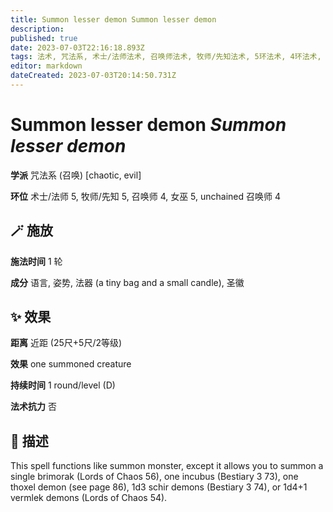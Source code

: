 ```yaml
---
title: Summon lesser demon Summon lesser demon
description: 
published: true
date: 2023-07-03T22:16:18.893Z
tags: 法术, 咒法系, 术士/法师法术, 召唤师法术, 牧师/先知法术, 5环法术, 4环法术, 女巫法术, unchained 召唤师法术, 召唤, evil, chaotic
editor: markdown
dateCreated: 2023-07-03T20:14:50.731Z
---
```


# **Summon lesser demon** *Summon lesser demon*

**学派** 咒法系 (召唤) \[chaotic, evil\] 

**环位** 术士/法师 5, 牧师/先知 5, 召唤师 4, 女巫 5, unchained 召唤师 4

## 🪄 施放

**施法时间** 1 轮

**成分** 语言, 姿势, 法器 (a tiny bag and a small candle), 圣徽

## ✨ 效果  

**距离** 近距 (25尺+5尺/2等级) 

**效果** one summoned creature 

**持续时间** 1 round/level (D) 

**法术抗力** 否

## 📖 描述

This spell functions like summon monster, except it allows you to summon a single brimorak (Lords of Chaos 56), one incubus (Bestiary 3 73), one thoxel demon (see page 86), 1d3 schir demons (Bestiary 3 74), or 1d4+1 vermlek demons (Lords of Chaos 54).
    